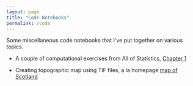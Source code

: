 ```yaml
---
layout: page
title: "Code Notebooks"
permalink: /code
---
```


Some miscellaneous code notebooks that I've put together on various topics.

- A couple of computational exercises from All of Statistics, [Chapter 1](docs/code/all_of_stats_ch1.ipynb)

- Creating topographic map using TIF files, a la homepage [map of Scotland](docs/code/terrain_mapping.ipynb)
